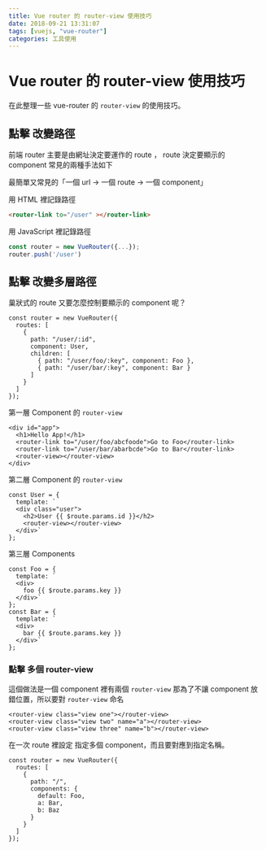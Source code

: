 ```yaml
---
title: Vue router 的 router-view 使用技巧
date: 2018-09-21 13:31:07
tags: [vuejs, "vue-router"]
categories: 工具使用
---
```


# Vue router 的 router-view 使用技巧

在此整理一些 vue-router 的 `router-view` 的使用技巧。

## 點擊 改變路徑

前端 router 主要是由網址決定要運作的 route ， route 決定要顯示的 component
常見的兩種手法如下

最簡單又常見的「一個 url → 一個 route → 一個 component」

用 HTML 裡記錄路徑

```html
<router-link to="/user" ></router-link>
```

用 JavaScript 裡記錄路徑

```javascript
const router = new VueRouter({...});
router.push('/user')
```

## 點擊 改變多層路徑

巢狀式的 route 又要怎麼控制要顯示的 component 呢？

```javascript=
const router = new VueRouter({
  routes: [
    {
      path: "/user/:id",
      component: User,
      children: [
        { path: "/user/foo/:key", component: Foo },
        { path: "/user/bar/:key", component: Bar }
      ]
    }
  ]
});
```

第一層 Component 的 `router-view`

```htmlmixed=
<div id="app">
  <h1>Hello App!</h1>
  <router-link to="/user/foo/abcfoode">Go to Foo</router-link>
  <router-link to="/user/bar/abarbcde">Go to Bar</router-link>
  <router-view></router-view>
</div>
```

第二層 Component 的 `router-view`

```javascript=
const User = {
  template: `
  <div class="user">
    <h2>User {{ $route.params.id }}</h2>
    <router-view></router-view>
  </div>`
};
```

第三層 Components

```javascript=
const Foo = {
  template: `
  <div>
    foo {{ $route.params.key }}
  </div>`
};
const Bar = {
  template: `
  <div>
    bar {{ $route.params.key }}
  </div>`
};
```

### 點擊 多個 router-view

這個做法是一個 component 裡有兩個 `router-view` 那為了不讓 component 放錯位置，所以要對 `router-view` 命名

```htmlmixed=
<router-view class="view one"></router-view>
<router-view class="view two" name="a"></router-view>
<router-view class="view three" name="b"></router-view>
```

在一次 route 裡設定 指定多個 component，而且要對應到指定名稱。

```javascript=
const router = new VueRouter({
  routes: [
    {
      path: "/",
      components: {
        default: Foo,
        a: Bar,
        b: Baz
      }
    }
  ]
});
```
